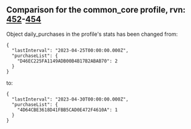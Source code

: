 ## Comparison for the common_core profile, rvn: [452](https://github.com/PRO100KatYT/FortniteProfileRevisions/tree/main/profiles/common_core/452%20common_core.json)-[454](https://github.com/PRO100KatYT/FortniteProfileRevisions/tree/main/profiles/common_core/454%20common_core.json)

Object daily_purchases in the profile's stats has been changed from:

```
{
  "lastInterval": "2023-04-25T00:00:00.000Z",
  "purchaseList": {
    "D46EC225FA1149ADB00B4B17B2ABAB70": 2
  }
}
```

to:

```
{
  "lastInterval": "2023-04-30T00:00:00.000Z",
  "purchaseList": {
    "4D64CBE3618D41FBB5CAD0E472F4610A": 1
  }
}
```

<br><br>
